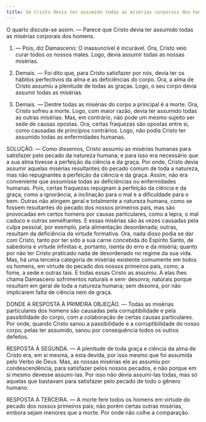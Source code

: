 ```yaml
---
title: Se Cristo devia ter assumido todas as misérias corporais dos homens
---
```


O quarto discute-se assim. — Parece que Cristo devia ter assumido todas as misérias corporais dos homens.  

1. — Pois, diz Damasceno: O inassuncível é incurável. Ora, Cristo veio curar todos os nossos males. Logo, devia assumir todas as nossas misérias.  

2. Demais. — Foi dito que, para Cristo satisfazer por nós, devia ter os hábitos perfectivos da alma e as deficiências do corpo. Ora, a alma de Cristo assumiu a plenitude de todas as graças. Logo, o seu corpo devia assumir todas as misérias.  

3. Demais. — Dentre todas as misérias do corpo a principal é a morte. Ora, Cristo sofreu a morte. Logo, com maior razão, devia ter assumido todas as outras misérias.  Mas, em contrário, não pode um mesmo sujeito ser sede de causas opostas. Ora, certas fraquezas são opostas entre si, como causadas de princípios contrários. Logo, não podia Cristo ter assumido todas as enfermidades humanas. 

SOLUÇÃO. — Como dissemos, Cristo assumiu as misérias humanas para satisfazer pelo pecado da natureza humana; e para isso era necessário que a sua alma tivesse a perfeição da ciência e da graça. Por onde, Cristo devia assumir aquelas misérias resultantes do pecado comum de toda a natureza, mas não repugnantes à perfeição da ciência e da graça. Assim, não era conveniente que assumisse todas as deficiências ou enfermidades humanas. Pois, certas fraquezas repugnam à perfeição da ciência e da graça, como a ignorância, a inclinação para o mal e a dificuldade para o bem. Outras não atingem geral e totalmente a natureza humana, como se fossem resultantes do pecado dos nossos primeiros pais, mas são provocadas em certos homens por causas particulares, como a lepra, o mal caduco e outras semelhantes. E essas misérias são às vezes causadas pela culpa pessoal, por exemplo, pela alimentação desordenada; outras, resultam da deficiência da virtude formativa. Ora, nada disso podia se dar com Cristo, tanto por ter sido a sua carne concebida do Espírito Santo, de sabedoria e virtude infinitas e, portanto, isenta do erro e da miséria; quanto por não ter Cristo praticado nada de desordenado no regime da sua vida. Mas, há uma terceira categoria de misérias existente comumente em todos os homens, em virtude do pecado dos nossos primeiros pais, como, a fome, a sede e outras tais. E todas essas Cristo as assumiu. A elas lhes chama Damasceno sofrimentos naturais e sem· desonra; naturais porque resultam em geral de toda a natureza humana; sem desonra, por não implicarem falta de ciência nem de graça.  

DONDE A RESPOSTA À PRIMEIRA OBJEÇÃO. — Todas as misérias particulares dos homens são causadas pela corruptibilidade e pela passibilidade do corpo, com a colaboração de certas causas particulares. Por onde, quando Cristo sanou a passibilidade e a corruptibilidade do nosso corpo, pelas ter assumido, sanou por consequência todos os outros defeitos.  

RESPOSTA À SEGUNDA. — A plenitude de toda graça e ciência da alma de Cristo era, em si mesma, a esta devida, por isso mesmo que foi assumida pelo Verbo de Deus. Mas, as nossas misérias ele as assumiu por condescendência, para satisfazer pelos nossos pecados, e não porque em si mesmo devesse assumi-las. Por isso não devia assumi-las todas, mas só aquelas que bastavam para satisfazer pelo pecado de todo o gênero humano.  

RESPOSTA À TERCEIRA. — A morte fere todos os homens em virtude do pecado dos nossos primeiros pais; não porém certas outras misérias, embora sejam menores que a morte. Por onde não colhe a comparação.